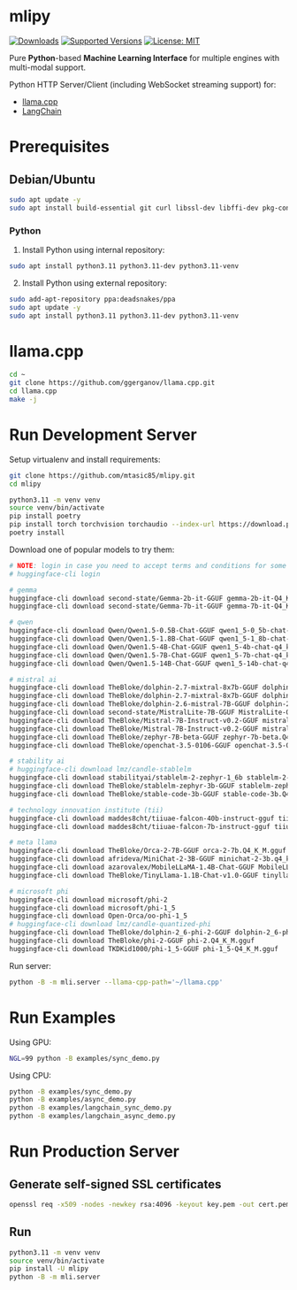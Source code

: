 # mlipy

<!--
[![Build][build-image]]()
[![Status][status-image]][pypi-project-url]
[![Stable Version][stable-ver-image]][pypi-project-url]
[![Coverage][coverage-image]]()
[![Python][python-ver-image]][pypi-project-url]
[![License][mit-image]][mit-url]
-->
[![Downloads](https://img.shields.io/pypi/dm/mlipy)](https://pypistats.org/packages/mlipy)
[![Supported Versions](https://img.shields.io/pypi/pyversions/mlipy)](https://pypi.org/project/mlipy)
[![License: MIT](https://img.shields.io/badge/license-MIT-blue.svg)](https://opensource.org/licenses/MIT)

Pure **Python**-based **Machine Learning Interface** for multiple engines with multi-modal support.

<!--
Python HTTP Server/Client (including WebSocket streaming support) for:
- [candle](https://github.com/huggingface/candle)
- [llama.cpp](https://github.com/ggerganov/llama.cpp)
- [LangChain](https://python.langchain.com)
-->

Python HTTP Server/Client (including WebSocket streaming support) for:
- [llama.cpp](https://github.com/ggerganov/llama.cpp)
- [LangChain](https://python.langchain.com)


# Prerequisites

## Debian/Ubuntu

```bash
sudo apt update -y
sudo apt install build-essential git curl libssl-dev libffi-dev pkg-config
```

<!--
### Rust

1) Using latest system repository:

```bash
sudo apt install rustc cargo
```

2) Install rustup using official instructions:

```bash
curl --proto '=https' --tlsv1.2 -sSf https://sh.rustup.rs | sh
source "$HOME/.cargo/env"
rustup default stable
```
-->

### Python

1) Install Python using internal repository:
```bash
sudo apt install python3.11 python3.11-dev python3.11-venv
```

2) Install Python using external repository:
```bash
sudo add-apt-repository ppa:deadsnakes/ppa
sudo apt update -y
sudo apt install python3.11 python3.11-dev python3.11-venv
```


<!--
## Arch/Manjaro

### Rust

1) Using latest system-wide rust/cargo:
```bash
sudo pacman -Sy base-devel openssl libffi git rust cargo rust-wasm wasm-bindgen
```

2) Using latest rustup:
```bash
sudo pacman -Sy base-devel openssl libffi git rustup
rustup default stable
```


## macOS


```bash
brew update
brew install rustup
rustup default stable
```
-->

# llama.cpp

```bash
cd ~
git clone https://github.com/ggerganov/llama.cpp.git
cd llama.cpp
make -j
```


<!--
# candle

```bash
cd ~
git clone https://github.com/huggingface/candle.git
cd candle
find candle-examples/examples/llama/main.rs -type f -exec sed -i 's/print!("{prompt}")/eprint!("{prompt}")/g' {} +
find candle-examples/examples/phi/main.rs -type f -exec sed -i 's/print!("{prompt}")/eprint!("{prompt}")/g' {} +
find candle-examples/examples/mistral/main.rs -type f -exec sed -i -E 's/print\\!\\("\\{t\\}"\\)$/eprint\\!\\("\\{t\\}"\\)/g' {} +
find candle-examples/examples/stable-lm/main.rs -type f -exec sed -i -E 's/print\\!\\("\\{t\\}"\\)$/eprint\\!\\("\\{t\\}"\\)/g' {} +
find candle-examples -type f -exec sed -i 's/println/eprintln/g' {} +
cargo clean
```

CPU:
```bash
cargo build -r --bins --examples
```

GPU / CUDA:
```bash
cargo build --features cuda -r --bins --examples
```
-->


# Run Development Server

Setup virtualenv and install requirements:

```bash
git clone https://github.com/mtasic85/mlipy.git
cd mlipy

python3.11 -m venv venv
source venv/bin/activate
pip install poetry
pip install torch torchvision torchaudio --index-url https://download.pytorch.org/whl/cpu
poetry install
```

Download one of popular models to try them:

```bash
# NOTE: login in case you need to accept terms and conditions for some models
# huggingface-cli login

# gemma
huggingface-cli download second-state/Gemma-2b-it-GGUF gemma-2b-it-Q4_K_M.gguf
huggingface-cli download second-state/Gemma-7b-it-GGUF gemma-7b-it-Q4_K_M.gguf

# qwen
huggingface-cli download Qwen/Qwen1.5-0.5B-Chat-GGUF qwen1_5-0_5b-chat-q4_k_m.gguf
huggingface-cli download Qwen/Qwen1.5-1.8B-Chat-GGUF qwen1_5-1_8b-chat-q4_k_m.gguf
huggingface-cli download Qwen/Qwen1.5-4B-Chat-GGUF qwen1_5-4b-chat-q4_k_m.gguf
huggingface-cli download Qwen/Qwen1.5-7B-Chat-GGUF qwen1_5-7b-chat-q4_k_m.gguf
huggingface-cli download Qwen/Qwen1.5-14B-Chat-GGUF qwen1_5-14b-chat-q4_k_m.gguf

# mistral ai
huggingface-cli download TheBloke/dolphin-2.7-mixtral-8x7b-GGUF dolphin-2.7-mixtral-8x7b.Q3_K_M.gguf
huggingface-cli download TheBloke/dolphin-2.7-mixtral-8x7b-GGUF dolphin-2.7-mixtral-8x7b.Q4_K_M.gguf
huggingface-cli download TheBloke/dolphin-2.6-mistral-7B-GGUF dolphin-2.6-mistral-7b.Q4_K_M.gguf
huggingface-cli download second-state/MistralLite-7B-GGUF MistralLite-Q4_K_M.gguf
huggingface-cli download TheBloke/Mistral-7B-Instruct-v0.2-GGUF mistral-7b-instruct-v0.2.Q2_K.gguf
huggingface-cli download TheBloke/Mistral-7B-Instruct-v0.2-GGUF mistral-7b-instruct-v0.2.Q4_K_M.gguf
huggingface-cli download TheBloke/zephyr-7B-beta-GGUF zephyr-7b-beta.Q4_K_M.gguf
huggingface-cli download TheBloke/openchat-3.5-0106-GGUF openchat-3.5-0106.Q4_K_M.gguf

# stability ai
# huggingface-cli download lmz/candle-stablelm
huggingface-cli download stabilityai/stablelm-2-zephyr-1_6b stablelm-2-zephyr-1_6b-Q4_1.gguf
huggingface-cli download TheBloke/stablelm-zephyr-3b-GGUF stablelm-zephyr-3b.Q4_K_M.gguf
huggingface-cli download TheBloke/stable-code-3b-GGUF stable-code-3b.Q4_K_M.gguf

# technology innovation institute (tii)
huggingface-cli download maddes8cht/tiiuae-falcon-40b-instruct-gguf tiiuae-falcon-40b-instruct-Q3_K_M.gguf
huggingface-cli download maddes8cht/tiiuae-falcon-7b-instruct-gguf tiiuae-falcon-7b-instruct-Q4_K_M.gguf

# meta llama
huggingface-cli download TheBloke/Orca-2-7B-GGUF orca-2-7b.Q4_K_M.gguf
huggingface-cli download afrideva/MiniChat-2-3B-GGUF minichat-2-3b.q4_k_m.gguf
huggingface-cli download azarovalex/MobileLLaMA-1.4B-Chat-GGUF MobileLLaMA-1.4B-Chat-Q4_K.gguf
huggingface-cli download TheBloke/TinyLlama-1.1B-Chat-v1.0-GGUF tinyllama-1.1b-chat-v1.0.Q4_K_M.gguf

# microsoft phi
huggingface-cli download microsoft/phi-2
huggingface-cli download microsoft/phi-1_5
huggingface-cli download Open-Orca/oo-phi-1_5
# huggingface-cli download lmz/candle-quantized-phi
huggingface-cli download TheBloke/dolphin-2_6-phi-2-GGUF dolphin-2_6-phi-2.Q4_K_M.gguf
huggingface-cli download TheBloke/phi-2-GGUF phi-2.Q4_K_M.gguf
huggingface-cli download TKDKid1000/phi-1_5-GGUF phi-1_5-Q4_K_M.gguf
```

Run server:

```bash
python -B -m mli.server --llama-cpp-path='~/llama.cpp'
```


# Run Examples

Using GPU:

```bash
NGL=99 python -B examples/sync_demo.py
```

Using CPU:

```bash
python -B examples/sync_demo.py
python -B examples/async_demo.py
python -B examples/langchain_sync_demo.py
python -B examples/langchain_async_demo.py
```


# Run Production Server

## Generate self-signed SSL certificates

```bash
openssl req -x509 -nodes -newkey rsa:4096 -keyout key.pem -out cert.pem -days 365
```



## Run

```bash
python3.11 -m venv venv
source venv/bin/activate
pip install -U mlipy
python -B -m mli.server
```
